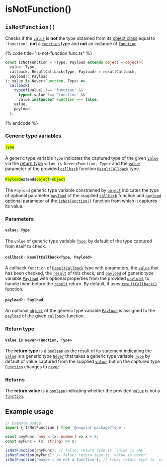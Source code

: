 # isNotFunction()

## `isNotFunction()`

Checks if the [`value`](isnotfunction.md#value-type) is **not** the type obtained from its [object class](https://developer.mozilla.org/en-US/docs/Web/JavaScript/Reference/Global\_Objects/Object/toString#using\_tostring\_to\_detect\_object\_class) equal to `'function'`, **not** a [`function`](https://developer.mozilla.org/en-US/docs/Web/JavaScript/Reference/Global\_Objects/Function) type and **not** an instance of [`Function`](https://developer.mozilla.org/en-US/docs/Web/JavaScript/Reference/Global\_Objects/Function).

{% code title="is-not-function.func.ts" %}
```typescript
const isNotFunction = <Type, Payload extends object = object>(
  value: Type,
  callback: ResultCallback<Type, Payload> = resultCallback,
  payload?: Payload
): value is Never<Function, Type> =>
  callback(
    typeOf(value) !== 'function' &&
      typeof value !== 'function' &&
      value instanceof Function === false,
    value,
    payload
  );

```
{% endcode %}

### Generic type variables

#### <mark style="color:green;">**`Type`**</mark>

A generic type variable `Type` indicates the captured type of the given [`value`](isnotfunction.md#value-type) via the [return type](isnotfunction.md#return-type) `value is Never<Function, Type>` and the [`value`](../types/resultcallback.md#value-value) parameter of the provided [`callback`](isnotfunction.md#callback-resultcallback-less-than-array-less-than-type-greater-than-payload-greater-than) function [`ResultCallback`](../types/resultcallback.md) type.

#### <mark style="color:green;">**`Payload`**</mark>**`extends`**<mark style="color:green;">**`object`**</mark>**`=`**<mark style="color:green;">**`object`**</mark>

The `Payload` generic type variable constrained by [`object`](https://www.typescriptlang.org/docs/handbook/basic-types.html#object) indicates the type of optional parameter [`payload`](../types/resultcallback.md#payload-payload) of the supplied [`callback`](isnotfunction.md#callback-resultcallback-less-than-type-payload-greater-than) function and [`payload`](isnotfunction.md#payload-payload) optional parameter of the [`isNotFunction()`](isnotfunction.md#isnotfunction) function from which it captures its value.

### Parameters

#### `value: Type`

The `value` of generic type variable [`Type`](isnotfunction.md#type), by default of the type captured from itself to check.

#### `callback: ResultCallback<Type, Payload>`

A callback `function` of [`ResultCallback`](../types/resultcallback.md) type with parameters, the [`value`](isnotfunction.md#value-type) that has been checked, the [`result`](../types/resultcallback.md#result-boolean) of this check, and [`payload`](../types/resultcallback.md#payload-payload) of generic type variable [`Payload`](isnotfunction.md#payloadextendsobject-object) with optional properties from the provided [`payload`](isnotfunction.md#payload-payload), to handle them before the [`result`](../types/resultcallback.md#result-boolean) return. By default, it uses [`resultCallback()`](../helper/resultcallback.md) function.

#### `payload?: Payload`

An optional [`object`](https://developer.mozilla.org/en-US/docs/Web/JavaScript/Reference/Global\_Objects/Object) of the generic type variable [`Payload`](isnotfunction.md#payloadextendsobject-object) is assigned to the [`payload`](../types/resultcallback.md#payload-payload) of the given [`callback`](isnotfunction.md#callback-resultcallback-less-than-type-payload-greater-than) function.

### Return type

#### `value is Never<Function, Type>`

The **return type** is a [`boolean`](https://www.typescriptlang.org/docs/handbook/basic-types.html#boolean) as the result of its statement indicating the [`value`](isnotfunction.md#value-type) is a generic type [`Never`](../types/never.md) that takes a generic type variable [`Type`](isnotfunction.md#type) by default of value captured from the supplied [`value`](isnotfunction.md#value-type), but on the captured type [`Function`](https://developer.mozilla.org/en-US/docs/Web/JavaScript/Reference/Global\_Objects/Function) changes to [`never`](https://www.typescriptlang.org/docs/handbook/basic-types.html#never).

### Returns

The **return value** is a [`boolean`](https://developer.mozilla.org/en-US/docs/Web/JavaScript/Reference/Global\_Objects/Boolean) indicating whether the provided [`value`](isnotfunction.md#value-type) is not a [`function`](https://developer.mozilla.org/en-US/docs/Web/JavaScript/Reference/Global\_Objects/Function).

## Example usage

```typescript
// Example usage.
import { IsNotFunction } from '@angular-package/type';

const anyFunc: any = (x: number) => x + 5;
const myFunc = (x: string) => x;

isNotFunction(anyFunc); // false; return type is `value is any`
isNotFunction(myFunc); // false; return type is `value is never`
isNotFunction('maybe i am not a function'); // true; return type is `value is string`
```
